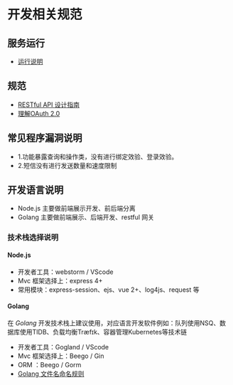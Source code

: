 # 开发相关规范

## 服务运行

* [运行说明](system-runtime.md)

## 规范

* [RESTful API 设计指南](restful-api.md)
* [理解OAuth 2.0](oauth2.0.md)

## 常见程序漏洞说明

- 1.功能暴露查询和操作类，没有进行绑定效验、登录效验。
- 2.短信没有进行发送数量和速度限制

## 开发语言说明

- Node.js 主要做前端展示开发、前后端分离
- Golang 主要做前端展示、后端开发、restful 网关

### 技术栈选择说明

#### Node.js

- 开发者工具：webstorm / VScode
- Mvc 框架选择上：express 4+
- 常用模块：express-session、ejs、vue 2+、log4js、request 等

#### Golang
在 *Golang* 开发技术栈上建议使用，对应语言开发软件例如：队列使用NSQ、数据库使用TIDB、负载均衡Træfɪk、容器管理Kubernetes等技术链

- 开发者工具：Gogland / VScode
- Mvc 框架选择上：Beego / Gin
- ORM ：Beego / Gorm
- [Golang 文件名命名规则](golang.md)